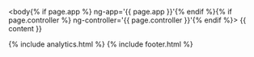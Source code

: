 <!DOCTYPE html>
<html lang="en">
<head>
  <meta charset="utf-8">
  <meta http-equiv="X-UA-Compatible" content="IE=edge">
  <meta name="viewport" content="width=device-width, initial-scale=1">
  <!-- The above 3 meta tags *must* come first in the head; any other head content must come *after* these tags -->
  <title>{{ site.title }} | {{ page.title }}</title>

  <!-- bower:css -->
  <link rel="stylesheet" href="../assets/lib/bootstrap/dist/css/bootstrap.css" />
  <link rel="stylesheet" href="../assets/lib/angular-ui-select/dist/select.css" />
  <link rel="stylesheet" href="../assets/lib/formio/css/formio.css" />
  <!-- endbower -->

  <link rel="stylesheet" href="/assets/css/docs.css">

  <!-- Favicons -->
  <link rel="apple-touch-icon" sizes="57x57" href="/assets/favicons/apple-touch-icon-57x57.png">
  <link rel="apple-touch-icon" sizes="60x60" href="/assets/favicons/apple-touch-icon-60x60.png">
  <link rel="apple-touch-icon" sizes="72x72" href="/assets/favicons/apple-touch-icon-72x72.png">
  <link rel="apple-touch-icon" sizes="76x76" href="/assets/favicons/apple-touch-icon-76x76.png">
  <link rel="apple-touch-icon" sizes="114x114" href="/assets/favicons/apple-touch-icon-114x114.png">
  <link rel="apple-touch-icon" sizes="120x120" href="/assets/favicons/apple-touch-icon-120x120.png">
  <link rel="apple-touch-icon" sizes="144x144" href="/assets/favicons/apple-touch-icon-144x144.png">
  <link rel="apple-touch-icon" sizes="152x152" href="/assets/favicons/apple-touch-icon-152x152.png">
  <link rel="apple-touch-icon" sizes="180x180" href="/assets/favicons/apple-touch-icon-180x180.png">
  <link rel="icon" type="image/png" href="/assets/favicons/favicon-32x32.png" sizes="32x32">
  <link rel="icon" type="image/png" href="/assets/favicons/android-chrome-192x192.png" sizes="192x192">
  <link rel="icon" type="image/png" href="/assets/favicons/favicon-96x96.png" sizes="96x96">
  <link rel="icon" type="image/png" href="/assets/favicons/favicon-16x16.png" sizes="16x16">
  <link rel="manifest" href="/assets/favicons/manifest.json">
  <meta name="msapplication-TileColor" content="#da532c">
  <meta name="msapplication-TileImage" content="/assets/favicons/mstile-144x144.png">
  <meta name="theme-color" content="#ffffff">

  <!-- bower:js -->
  <script src="../assets/lib/jquery/dist/jquery.js"></script>
  <script src="../assets/lib/URIjs/src/URI.js"></script>
  <script src="../assets/lib/anchor-js/anchor.js"></script>
  <script src="../assets/lib/bootstrap/dist/js/bootstrap.js"></script>
  <script src="../assets/lib/jquery.maskedinput/dist/jquery.maskedinput.js"></script>
  <script src="../assets/lib/angular/angular.js"></script>
  <script src="../assets/lib/angular-ui-select/dist/select.js"></script>
  <script src="../assets/lib/angular-paginate-anything/dist/paginate-anything-tpls.js"></script>
  <script src="../assets/lib/moment/moment.js"></script>
  <script src="../assets/lib/angular-moment/angular-moment.js"></script>
  <script src="../assets/lib/signature_pad/signature_pad.js"></script>
  <script src="../assets/lib/angular-sanitize/angular-sanitize.js"></script>
  <script src="../assets/lib/bootstrap-ui-datetime-picker/dist/datetime-picker.min.js"></script>
  <script src="../assets/lib/angular-bootstrap/ui-bootstrap-tpls.js"></script>
  <script src="../assets/lib/formio/dist/formio.js"></script>
  <!-- endbower -->
</head>

<body{% if page.app %} ng-app='{{ page.app }}'{% endif %}{% if page.controller %} ng-controller='{{ page.controller }}'{% endif %}>
{{ content }}

<!-- HTML5 shim and Respond.js for IE8 support of HTML5 elements and media queries -->
<!-- WARNING: Respond.js doesn't work if you view the page via file:// -->
<!--[if lt IE 9]>
<script src="https://oss.maxcdn.com/html5shiv/3.7.2/html5shiv.min.js"></script>
<script src="https://oss.maxcdn.com/respond/1.4.2/respond.min.js"></script>
<![endif]-->

<script src="/assets/js/docs.js"></script>
{% include analytics.html %}
{% include footer.html %}
</body>
</html>
